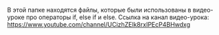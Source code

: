 В этой папке находятся файлы, которые были использованы в видео-уроке про операторы if, else if и else.
Ссылка на канал видео-урока: https://www.youtube.com/channel/UCizhZElk8rxIPEcP4BHwdxg
